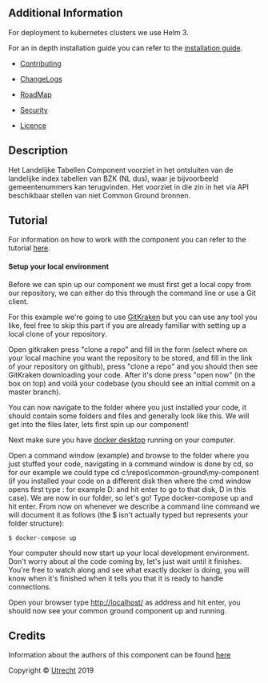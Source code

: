 Additional Information
----

For deployment to kubernetes clusters we use Helm 3.

For an in depth installation guide you can refer to the [installation guide](INSTALLATION.md).

- [Contributing](CONTRIBUTING.md)

- [ChangeLogs](CHANGELOG.md)

- [RoadMap](ROADMAP.md)

- [Security](SECURITY.md)

- [Licence](LICENSE.md)

Description
----

Het Landelijke Tabellen Component voorziet in het ontsluiten van de landelijke index tabellen van BZK (NL dus), waar je bijvoorbeeld gemeentenummers kan terugvinden. Het voorziet in die zin in het via API beschikbaar stellen van niet Common Ground bronnen. 


Tutorial
----

For information on how to work with the component you can refer to the tutorial [here](TUTORIAL.md).

#### Setup your local environment
Before we can spin up our component we must first get a local copy from our repository, we can either do this through the command line or use a Git client. 

For this example we're going to use [GitKraken](https://www.gitkraken.com/) but you can use any tool you like, feel free to skip this part if you are already familiar with setting up a local clone of your repository.

Open gitkraken press "clone a repo" and fill in the form (select where on your local machine you want the repository to be stored, and fill in the link of your repository on github), press "clone a repo" and you should then see GitKraken downloading your code. After it's done press "open now" (in the box on top) and voilá your codebase (you should see an initial commit on a master branch).

You can now navigate to the folder where you just installed your code, it should contain some folders and files and generally look like this. We will get into the files later, lets first spin up our component!

Next make sure you have [docker desktop](https://www.docker.com/products/docker-desktop) running on your computer.

Open a command window (example) and browse to the folder where you just stuffed your code, navigating in a command window is done by cd, so for our example we could type 
cd c:\repos\common-ground\my-component (if you installed your code on a different disk then where the cmd window opens first type <diskname>: for example D: and hit enter to go to that disk, D in this case). We are now in our folder, so let's go! Type docker-compose up and hit enter. From now on whenever we describe a command line command we will document it as follows (the $ isn't actually typed but represents your folder structure):

```CLI
$ docker-compose up
```

Your computer should now start up your local development environment. Don't worry about al the code coming by, let's just wait until it finishes. You're free to watch along and see what exactly docker is doing, you will know when it's finished when it tells you that it is ready to handle connections. 

Open your browser type [<http://localhost/>](https://localhost) as address and hit enter, you should now see your common ground component up and running.


Credits
----

Information about the authors of this component can be found [here](AUTHORS.md)


Copyright © [Utrecht](https://www.utrecht.nl/) 2019
